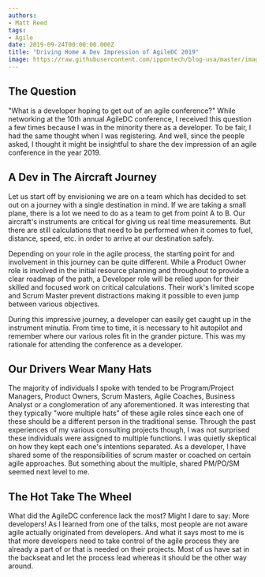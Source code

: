 ```yaml
---
authors:
- Matt Reed
tags:
- Agile
date: 2019-09-24T00:00:00.000Z
title: "Driving Home A Dev Impression of AgileDC 2019"
image: https://raw.githubusercontent.com/ippontech/blog-usa/master/images/2019/09/AgileDC+Red+lines.png
---
```


## The Question

"What is a developer hoping to get out of an agile conference?" While networking at the 10th annual AgileDC conference, I received this question a few times because I was in the minority there as a developer. To be fair, I had the same thought when I was registering. And well, since the people asked, I thought it might be insightful to share the dev impression of an agile conference in the year 2019.

## A Dev in The Aircraft Journey

Let us start off by envisioning we are on a team which has decided to set out on a journey with a single destination in mind. If we are taking a small plane, there is a lot we need to do as a team to get from point A to B. Our aircraft's instruments are critical for giving us real time measurements. But there are still calculations that need to be performed when it comes to fuel, distance, speed, etc. in order to arrive at our destination safely.

Depending on your role in the agile process, the starting point for and involvement in this journey can be quite different. While a Product Owner role is involved in the initial resource planning and throughout to provide a clear roadmap of the path, a Developer role will be relied upon for their skilled and focused work on critical calculations. Their work's limited scope and Scrum Master prevent distractions making it possible to even jump between various objectives.

During this impressive journey, a developer can easily get caught up in the instrument minutia. From time to time, it is necessary to hit autopilot and remember where our various roles fit in the grander picture. This was my rationale for attending the conference as a developer.

## Our Drivers Wear Many Hats

The majority of individuals I spoke with tended to be Program/Project Managers, Product Owners, Scrum Masters, Agile Coaches, Business Analyst or a conglomeration of any aforementioned. It was interesting that they typically "wore multiple hats" of these agile roles since each one of these should be a different person in the traditional sense. Through the past experiences of my various consulting projects though, I was not surprised these individuals were assigned to multiple functions. I was quietly skeptical on how they kept each one's intentions separated. As a developer, I have shared some of the responsibilities of scrum master or coached on certain agile approaches. But something about the multiple, shared PM/PO/SM seemed next level to me.

## The Hot Take The Wheel

What did the AgileDC conference lack the most? Might I dare to say: More developers! As I learned from one of the talks, most people are not aware agile actually originated from developers. And what it says most to me is that more developers need to take control of the agile process they are already a part of or that is needed on their projects. Most of us have sat in the backseat and let the process lead whereas it should be the other way around.
